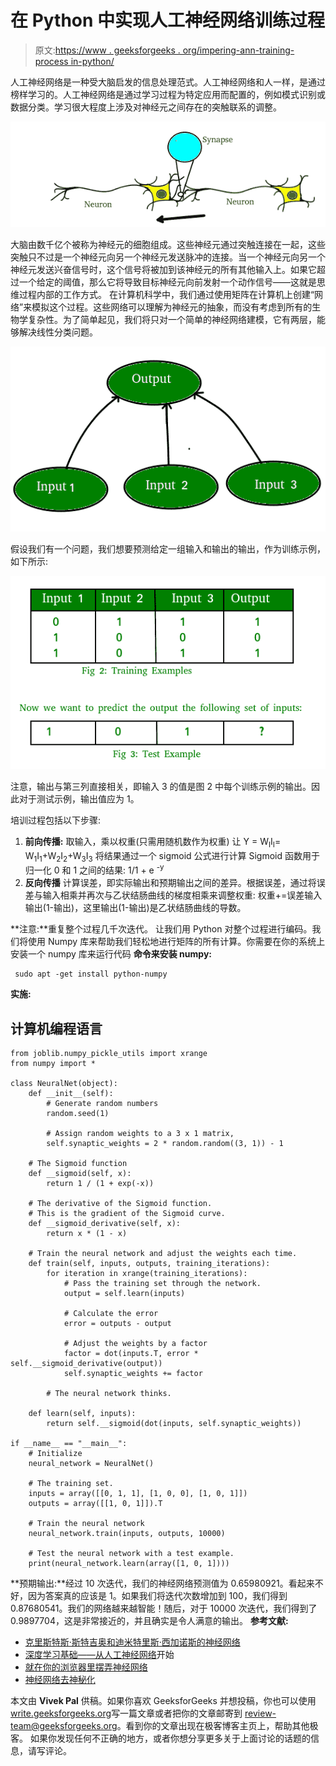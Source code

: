 # 在 Python 中实现人工神经网络训练过程

> 原文:[https://www . geeksforgeeks . org/impering-ann-training-process in-python/](https://www.geeksforgeeks.org/implementing-ann-training-process-in-python/)

人工神经网络是一种受大脑启发的信息处理范式。人工神经网络和人一样，是通过榜样学习的。人工神经网络是通过学习过程为特定应用而配置的，例如模式识别或数据分类。学习很大程度上涉及对神经元之间存在的突触联系的调整。

![Artificial neural network1](img/28eb704315a5067c0886c13913a00c5d.png)

大脑由数千亿个被称为神经元的细胞组成。这些神经元通过突触连接在一起，这些突触只不过是一个神经元向另一个神经元发送脉冲的连接。当一个神经元向另一个神经元发送兴奋信号时，这个信号将被加到该神经元的所有其他输入上。如果它超过一个给定的阈值，那么它将导致目标神经元向前发射一个动作信号——这就是思维过程内部的工作方式。
在计算机科学中，我们通过使用矩阵在计算机上创建“网络”来模拟这个过程。这些网络可以理解为神经元的抽象，而没有考虑到所有的生物学复杂性。为了简单起见，我们将只对一个简单的神经网络建模，它有两层，能够解决线性分类问题。

![Artificial neural network1](img/269ee572c9cc479499f228a451038b65.png)

假设我们有一个问题，我们想要预测给定一组输入和输出的输出，作为训练示例，如下所示:

![Artificial neural network2](img/c2f7a32a4ca871f6c9214d30690ef261.png)

注意，输出与第三列直接相关，即输入 3 的值是图 2 中每个训练示例的输出。因此对于测试示例，输出值应为 1。

培训过程包括以下步骤:

1.  **前向传播:**
    取输入，乘以权重(只需用随机数作为权重)
    让 Y = W<sub>I</sub>I<sub>I</sub>= W<sub>1</sub>I<sub>1</sub>+W<sub>2</sub>I<sub>2</sub>+W<sub>3</sub>I<sub>3</sub>
    将结果通过一个 sigmoid 公式进行计算 Sigmoid 函数用于归一化 0 和 1 之间的结果:
    1/1 + e <sup>-y</sup>
2.  **反向传播**
    计算误差，即实际输出和预期输出之间的差异。根据误差，通过将误差与输入相乘并再次与乙状结肠曲线的梯度相乘来调整权重:
    权重+=误差输入输出(1-输出)，这里输出(1-输出)是乙状结肠曲线的导数。

**注意:**重复整个过程几千次迭代。
让我们用 Python 对整个过程进行编码。我们将使用 Numpy 库来帮助我们轻松地进行矩阵的所有计算。你需要在你的系统上安装一个 numpy 库来运行代码
**命令来安装 numpy:**

```
 sudo apt -get install python-numpy
```

**实施:**

## 计算机编程语言

```
from joblib.numpy_pickle_utils import xrange
from numpy import *

class NeuralNet(object):
    def __init__(self):
        # Generate random numbers
        random.seed(1)

        # Assign random weights to a 3 x 1 matrix,
        self.synaptic_weights = 2 * random.random((3, 1)) - 1

    # The Sigmoid function
    def __sigmoid(self, x):
        return 1 / (1 + exp(-x))

    # The derivative of the Sigmoid function.
    # This is the gradient of the Sigmoid curve.
    def __sigmoid_derivative(self, x):
        return x * (1 - x)

    # Train the neural network and adjust the weights each time.
    def train(self, inputs, outputs, training_iterations):
        for iteration in xrange(training_iterations):
            # Pass the training set through the network.
            output = self.learn(inputs)

            # Calculate the error
            error = outputs - output

            # Adjust the weights by a factor
            factor = dot(inputs.T, error * self.__sigmoid_derivative(output))
            self.synaptic_weights += factor

        # The neural network thinks.

    def learn(self, inputs):
        return self.__sigmoid(dot(inputs, self.synaptic_weights))

if __name__ == "__main__":
    # Initialize
    neural_network = NeuralNet()

    # The training set.
    inputs = array([[0, 1, 1], [1, 0, 0], [1, 0, 1]])
    outputs = array([[1, 0, 1]]).T

    # Train the neural network
    neural_network.train(inputs, outputs, 10000)

    # Test the neural network with a test example.
    print(neural_network.learn(array([1, 0, 1])))
```

**预期输出:**经过 10 次迭代，我们的神经网络预测值为 0.65980921。看起来不好，因为答案真的应该是 1。如果我们将迭代次数增加到 100，我们得到 0.87680541。我们的网络越来越智能！随后，对于 10000 次迭代，我们得到了 0.9897704，这是非常接近的，并且确实是令人满意的输出。
**参考文献:**

*   [克里斯特斯·斯特吉奥和迪米特里斯·西加诺斯的神经网络](https://www.doc.ic.ac.uk/~nd/surprise_96/journal/vol4/cs11/report.html)
*   [深度学习基础——从人工神经网络](https://www.analyticsvidhya.com/blog/2016/03/introduction-deep-learning-fundamentals-neural-networks/)开始
*   [就在你的浏览器里摆弄神经网络](http://playground.tensorflow.org/)
*   [神经网络去神秘化](http://lumiverse.io/series/neural-networks-demystified)

本文由 **Vivek Pal** 供稿。如果你喜欢 GeeksforGeeks 并想投稿，你也可以使用[write.geeksforgeeks.org](https://write.geeksforgeeks.org)写一篇文章或者把你的文章邮寄到 review-team@geeksforgeeks.org。看到你的文章出现在极客博客主页上，帮助其他极客。
如果你发现任何不正确的地方，或者你想分享更多关于上面讨论的话题的信息，请写评论。